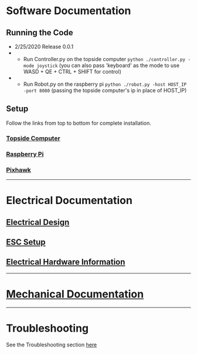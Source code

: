 # Software Documentation
## Running the Code
- 2/25/2020 Release 0.0.1
- - Run Controller.py on the topside computer `python ./controller.py -mode joystick` (you can also pass 'keyboard' as the mode to use WASD + QE + CTRL + SHIFT for control)
- - Run Robot.py on the raspberry pi `python ./robot.py -host HOST_IP -port 8080` (passing the topside computer's ip in place of HOST_IP)


## Setup
Follow the links from top to bottom for complete installation.

### [Topside Computer](https://github.com/nthieu173/SwimmingSwarm/blob/master/Documentation/Software/TopsideComputer.md)
### [Raspberry Pi](https://github.com/nthieu173/SwimmingSwarm/blob/master/Documentation/Software/RaspberryPi.md)
### [Pixhawk](https://github.com/nthieu173/SwimmingSwarm/blob/master/Documentation/Software/Pixhawk.md)
-----

# Electrical Documentation
## [Electrical Design](https://github.com/nthieu173/SwimmingSwarm/blob/master/Documentation/Electrical/ElectricalProduction.md)
## [ESC Setup](https://github.com/nthieu173/SwimmingSwarm/blob/master/Documentation/Electrical/ESCs.md)
## [Electrical Hardware Information](https://github.com/nthieu173/SwimmingSwarm/blob/master/Documentation/Electrical/ElectricalHardware.md)
-----

# [Mechanical Documentation](https://github.com/nthieu173/SwimmingSwarm/blob/master/Documentation/Mechanical/Production.md)
-----

# Troubleshooting
See the Troubleshooting section [here](https://github.com/nthieu173/SwimmingSwarm/blob/master/Documentation/Troubleshooting.md)
